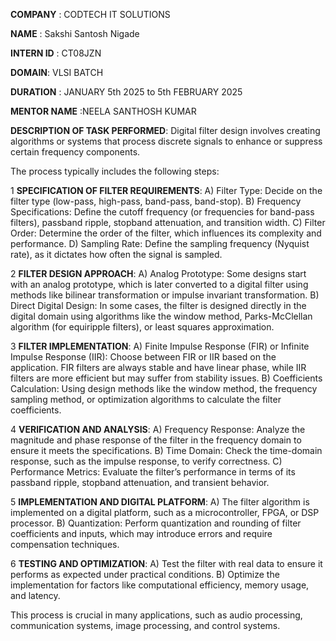 **COMPANY** : CODTECH IT SOLUTIONS

**NAME** : Sakshi Santosh Nigade

**INTERN ID** : CT08JZN

**DOMAIN**: VLSI BATCH

**DURATION** : JANUARY 5th 2025 to 5th FEBRUARY 2025

**MENTOR NAME** :NEELA SANTHOSH KUMAR

**DESCRIPTION OF TASK PERFORMED**: Digital filter design involves creating algorithms or systems that process discrete signals to enhance or suppress certain frequency components.

The process typically includes the following steps:

1 **SPECIFICATION OF FILTER REQUIREMENTS**: A) Filter Type: Decide on the filter type (low-pass, high-pass, band-pass, band-stop). B) Frequency Specifications: Define the cutoff frequency (or frequencies for band-pass filters), passband ripple, stopband attenuation, and transition width. C) Filter Order: Determine the order of the filter, which influences its complexity and performance. D) Sampling Rate: Define the sampling frequency (Nyquist rate), as it dictates how often the signal is sampled.

2 **FILTER DESIGN APPROACH**: A) Analog Prototype: Some designs start with an analog prototype, which is later converted to a digital filter using methods like bilinear transformation or impulse invariant transformation. B) Direct Digital Design: In some cases, the filter is designed directly in the digital domain using algorithms like the window method, Parks-McClellan algorithm (for equiripple filters), or least squares approximation.

3 **FILTER IMPLEMENTATION**: A) Finite Impulse Response (FIR) or Infinite Impulse Response (IIR): Choose between FIR or IIR based on the application. FIR filters are always stable and have linear phase, while IIR filters are more efficient but may suffer from stability issues. B) Coefficients Calculation: Using design methods like the window method, the frequency sampling method, or optimization algorithms to calculate the filter coefficients.

4 **VERIFICATION AND ANALYSIS**: A) Frequency Response: Analyze the magnitude and phase response of the filter in the frequency domain to ensure it meets the specifications. B) Time Domain: Check the time-domain response, such as the impulse response, to verify correctness. C) Performance Metrics: Evaluate the filter’s performance in terms of its passband ripple, stopband attenuation, and transient behavior.

5 **IMPLEMENTATION AND DIGITAL PLATFORM**: A) The filter algorithm is implemented on a digital platform, such as a microcontroller, FPGA, or DSP processor. B) Quantization: Perform quantization and rounding of filter coefficients and inputs, which may introduce errors and require compensation techniques.

6 **TESTING AND OPTIMIZATION**: A) Test the filter with real data to ensure it performs as expected under practical conditions. B) Optimize the implementation for factors like computational efficiency, memory usage, and latency.

This process is crucial in many applications, such as audio processing, communication systems, image processing, and control systems.
